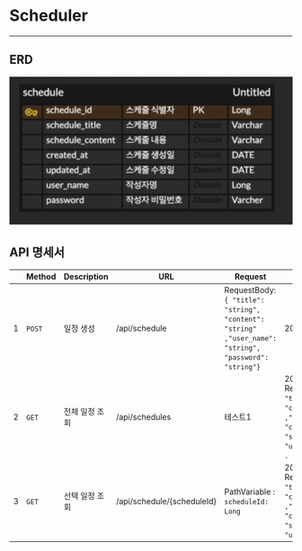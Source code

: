 # Scheduler

---

## ERD
![Lv1 ERD](scheduler/src/main/resources/static/img/Lv1ERD.png)

## API 명세서

|  | Method | Description            | URL                        | Request                                                                                               | Response                                                                                                                                                |
|--|--------|------------------------|----------------------------|-------------------------------------------------------------------------------------------------------|---------------------------------------------------------------------------------------------------------------------------------------------------------|
| 1 | `POST`   | 일정 생성       | /api/schedule              | RequestBody: `{ "title": "string", "content": "string" ,"user_name": "string", "password": "string"}` | 200 OK                                                                                                                                                  |
| 2 | `GET`    | 전체 일정 조회  | /api/schedules             | 테스트1                                                                                                  | 200 OK, <br/>ResponseBody : `[{ "title": "string", "content": "string" ,"user_name": "string", "created_at" : "string", "updated_at":"string"}, . . .]` |
| 3 | `GET`    | 선택 일정 조회               | /api/schedule/{scheduleId} | PathVariable : `scheduleId: Long`                                                                     | 200 OK, <br/>ResponseBody : `{ "title": "string", "content": "string" ,"user_name": "string", "created_at" : "string", "updated_at":"string"}`          |
